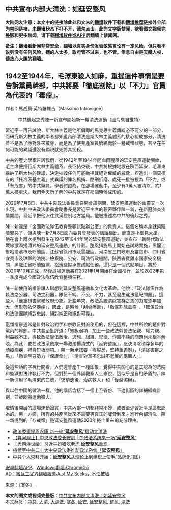  <h2>中共宣布内部大清洗：如延安整风</h2> <p class="notice"><b>大陆网友注意：本文中的链接除此处和文末的<a href="https://github.com/bannedbook/fanqiang" >翻墙</a>软件下载和<a href="https://github.com/killgcd/justmysocks/blob/master/README.md">翻墙推荐</a>链接外全部为禁网链接，未翻墙状态下打不开，请勿点击。此为文字版禁闻，欲看图文视频完整版和更多禁闻，请下载<a href="https://github.com/bannedbook/fanqiang">翻墙软件或APP</a>后翻墙上禁闻网。</p><p>备注：翻墙看新闻非常安全，翻墙以真实身份发表敏感言论有一定风险，但只看不说则没有任何风险，翻的人太多，政府管不过来，也不管。信息自由是天赋人权，请放心大胆的翻墙。</b></p>  <div class="entry"> <h2>1942&#33267;1944&#24180;&#65292;&#27611;&#28580;&#26481;&#27578;&#20154;&#22914;&#40635;&#65292;&#37325;&#25552;&#36889;&#20214;&#20107;&#24773;&#26159;&#35201;&#21578;&#35380;&#40680;&#21729;&#24185;&#37096;&#65292;&#20013;&#20849;&#23559;&#35201;&#12300;&#24505;&#24213;&#21106;&#38500;&#12301;&#20197;&#12300;&#19981;&#21147;&#12301;&#23448;&#21729;&#28858;&#20195;&#34920;&#30340;&#12300;&#27602;&#30244;&#12301;&#12290;</h2> <p>&#20316;&#32773;&#65306;&#39340;&#35199;&#33707;&middot;&#33521;&#29305;&#32645;&#32173;&#21513;&#65288;Massimo Introvigne&#65289;</p> <figure id="attachment_21745" aria-describedby="caption-attachment-21745" style="width: 640px" ><figcaption id="caption-attachment-21745" >&#20013;&#20849;&#24460;&#36215;&#20043;&#31168;&#38515;&#19968;&#26032;&#23459;&#24067;&#38283;&#22987;&#26032;&#19968;&#36650;&#28165;&#27927;&#36939;&#21205;&#65288;&#22294;&#29255;&#20358;&#33258;&#25512;&#29305;&#65289;</figcaption></figure> <p>&#32722;&#36817;&#24179;&#19968;&#20877;&#21578;&#35489;&#35498;&#65292;&#26031;&#22823;&#26519;&#20027;&#32681;&#26159;&#20182;&#25152;&#20513;&#23566;&#30340;&#39340;&#20811;&#24605;&#20027;&#32681;&#20659;&#32113;&#24517;&#19981;&#21487;&#23569;&#30340;&#19968;&#37096;&#20998;&#65292;&#32780;&#30740;&#31350;&#26031;&#22823;&#26519;&#20027;&#32681;&#30340;&#23416;&#32773;&#37117;&#30693;&#36947;&#20839;&#37096;&#28165;&#27927;&#26159;&#26031;&#22823;&#26519;&#20027;&#32681;&#39636;&#31995;&#30340;&#26680;&#24515;&#32068;&#25104;&#37096;&#20998;&#12290;&#28165;&#27927;&#20006;&#19981;&#26159;&#28858;&#20102;&#25033;&#23565;&#22806;&#20358;&#23041;&#33029;&#65292;&#32780;&#26159;&#28858;&#20102;&#20351;&#20849;&#29986;&#40680;&#21729;&#22987;&#32066;&#34389;&#26044;&#19968;&#31278;&#25106;&#25084;&#29376;&#24907;&#65292;&#29978;&#33267;&#22312;&#20219;&#20309;&#21487;&#33021;&#30340;&#30064;&#35696;&#36996;&#27794;&#26377;&#39023;&#29694;&#23601;&#20808;&#23559;&#20854;&#25212;&#27578;&#12290;</p>  <p>&#20013;&#20849;&#30340;&#27511;&#21490;&#23416;&#23478;&#21578;&#35380;&#25105;&#20497;&#65292;&#24478;1942&#24180;&#33267;1944&#24180;&#38291;&#34880;&#38632;&#33125;&#39080;&#30340;&#24310;&#23433;&#25972;&#39080;&#36939;&#21205;&#38283;&#22987;&#65292;&#27611;&#20027;&#24109;&#20415;&#25512;&#34892;&#26031;&#22823;&#26519;&#20027;&#32681;&#39636;&#31995;&#12290;&#38263;&#24449;&#32080;&#26463;&#24460;&#65292;&#20013;&#20849;&#23559;&#26681;&#25818;&#22320;&#35373;&#22312;&#38493;&#35199;&#24310;&#23433;&#65292;&#27611;&#28580;&#26481;&#25505;&#32013;&#20102;&#26031;&#22823;&#26519;&#30340;&#24314;&#35696;&#65292;&#27770;&#23450;&#25703;&#27584;&#20219;&#20309;&#21487;&#33021;&#21205;&#25622;&#20854;&#32085;&#23565;&#27402;&#23041;&#30340;&#23041;&#33029;&#65292;&#25423;&#36896;&#20986;&#19968;&#20491;&#33707;&#38920;&#26377;&#30340;&#12300;&#25176;&#27931;&#33576;&#22522;&#20027;&#32681;&#12301;&#24335;&#30064;&#35696;&#30340;&#32618;&#21517;&#25235;&#25429;&#12289;&#37239;&#21009;&#25240;&#30952;&#12289;&#34389;&#27515;&#19968;&#25209;&#34987;&#35222;&#28858;&#12300;&#19981;&#21147;&#12301;&#25110;&#12300;&#26377;&#21361;&#23475;&#12301;&#30340;&#20013;&#20849;&#40680;&#21729;&#12290;&#23416;&#32773;&#20497;&#35469;&#28858;&#65292;&#22312;&#37027;&#22580;&#36939;&#21205;&#20013;&#65292;&#33267;&#23569;&#26377;3&#33836;&#20154;&#34987;&#28165;&#38500;&#65292;&#32004;1&#33836;&#20154;&#34987;&#34389;&#27770;&#12290;&#25105;&#20497;&#20170;&#22825;&#25152;&#20102;&#35299;&#30340;&#20013;&#20849;&#23601;&#26159;&#22312;&#37027;&#20491;&#26178;&#20505;&#25104;&#24418;&#30340;&#12290;</p> <p>2020&#24180;7&#26376;8&#26085;&#65292;&#20013;&#20849;&#20013;&#22830;&#25919;&#27861;&#22996;&#21729;&#26371;&#21484;&#38283;&#26371;&#35696;&#26399;&#38291;&#65292;&#24310;&#23433;&#25972;&#39080;&#36939;&#21205;&#30340;&#24189;&#38728;&#21448;&#19968;&#27425;&#20986;&#29694;&#12290;&#20013;&#20849;&#20013;&#22830;&#25919;&#27861;&#22996;&#21729;&#26371;&#31061;&#26360;&#38263;&#26159;&#32722;&#36817;&#24179;&#20027;&#24109;&#30340;&#35242;&#23494;&#22821;&#20276;&#38515;&#19968;&#26032;&#65292;&#22312;&#26032;&#20896;&#32954;&#28814;&#30123;&#24773;&#26399;&#38291;&#65292;&#32722;&#36817;&#24179;&#25226;&#20182;&#27966;&#24448;&#27494;&#28450;&#25511;&#21046;&#22320;&#26041;&#30070;&#23616;&#12290;&#20182;&#34987;&#25551;&#36848;&#28858;&#20013;&#20849;&#30340;&#24460;&#36215;&#20043;&#31168;&#12290;</p>  <p>&#38515;&#19968;&#26032;&#36996;&#26159;&#12300;&#20840;&#22283;&#25919;&#27861;&#38538;&#20237;&#25945;&#32946;&#25972;&#38931;&#35430;&#40670;&#36774;&#20844;&#23460;&#12301;&#30340;&#36000;&#36012;&#20154;&#12290;&#36889;&#20491;&#21517;&#31281;&#26412;&#36523;&#23601;&#22816;&#38512;&#38570;&#37034;&#24801;&#20102;&#65292;&#20294;&#33287;&#38515;&#19968;&#26032;7&#26376;8&#26085;&#38754;&#21521;&#22996;&#21729;&#26371;&#30332;&#34920;&#30340;&#35611;&#35441;&#30456;&#27604;&#65292;&#31777;&#30452;&#26159;&#23567;&#24043;&#35211;&#22823;&#24043;&#12290;&#20182;&#22312;&#26371;&#19978;&#20841;&#27425;&#25552;&#21040;&#30332;&#29983;&#22312;1942&#33267;1944&#24180;&#38291;&#30340;&#24310;&#23433;&#25972;&#39080;&#36939;&#21205;&#65292;&#20006;&#23459;&#24067;&#12300;&#26032;&#26178;&#20195;&#25919;&#27861;&#25136;&#32218;&#28608;&#28609;&#25562;&#28165;&#24335;&#30340;&#24310;&#23433;&#25972;&#39080;&#36939;&#21205;&#12301;&#30340;&#35336;&#21123;&#12290;&#25972;&#39080;&#25514;&#26045;&#39340;&#19978;&#38283;&#22987;&#22312;&#35430;&#40670;&#23526;&#26045;&#65292;&#40657;&#40845;&#27743;&#30465;&#21704;&#29246;&#28657;&#24066;&#21450;&#21628;&#34349;&#21312;&#12289;&#27743;&#34311;&#30465;&#24464;&#24030;&#24066;&#21450;&#38642;&#40845;&#21312;&#12289;&#27827;&#21335;&#30465;&#19977;&#38272;&#23805;&#24066;&#21450;&#38728;&#23542;&#24066;&#12289;&#22235;&#24029;&#30465;&#23452;&#36051;&#24066;&#21450;&#29657;&#32291;&#30340;&#27861;&#38498;&#12289;&#27298;&#23519;&#38498;&#12289;&#20844;&#23433;&#12289;&#21496;&#27861;&#34892;&#25919;&#27231;&#38364;&#65292;&#38493;&#35199;&#30465;&#23542;&#38622;&#24066;&#22283;&#23478;&#23433;&#20840;&#27231;&#38364;&#65292;&#40657;&#40845;&#27743;&#30465;&#21628;&#34349;&#30435;&#29508;&#12289;&#26494;&#28657;&#30435;&#29508;&#25215;&#25812;&#35430;&#40670;&#20219;&#21209;&#12290;&#36889;&#21482;&#26159;&#19968;&#20491;&#35430;&#40670;&#38917;&#30446;&#65292;&#23559;&#26044;2020&#24180;10&#26376;&#23436;&#25104;&#65292;&#28982;&#24460;&#36889;&#22580;&#36939;&#21205;&#23559;&#22312;2021&#24180;1&#26376;&#38283;&#22987;&#22312;&#20840;&#22283;&#25512;&#34892;&#65292;&#20006;&#26044;2022&#24180;&#31532;&#19968;&#23395;&#24230;&#23436;&#25104;&#20840;&#22283;&#25919;&#27861;&#38538;&#20237;&#25945;&#32946;&#25972;&#38931;&#20219;&#21209;&#12290;</p> <p>&#38515;&#19968;&#26032;&#20351;&#29992;&#30340;&#25514;&#36781;&#35731;&#20154;&#32879;&#24819;&#21040;&#24310;&#23433;&#25972;&#39080;&#36939;&#21205;&#21644;&#25991;&#21270;&#22823;&#38761;&#21629;&#12290;&#20182;&#35498;&#65306;&#12300;&#25919;&#27861;&#38538;&#20237;&#20316;&#28858;&#22519;&#27861;&#20043;&#20844;&#22120;&#12289;&#21496;&#27861;&#20043;&#21033;&#22120;&#65292;&#38538;&#20237;&#19981;&#32020;&#12289;&#19981;&#20844;&#12289;&#19981;&#21147;&#65292;&#29978;&#33267;&#30332;&#29983;&#36949;&#27861;&#20098;&#32000;&#21839;&#38988;&#12301;&#65292;&#36889;&#20123;&#20154;&#12300;&#22196;&#37325;&#25613;&#23475;&#40680;&#21644;&#25919;&#24220;&#24418;&#35937;&#12290;&#36817;&#20123;&#24180;&#20358;&#65292;&#25919;&#27861;&#31995;&#32113;&#28165;&#38500;&#23475;&#32676;&#20043;&#39340;&#30340;&#21147;&#24230;&#36880;&#24180;&#21152;&#22823;&#65292;&#20294;&#24418;&#21218;&#20381;&#28982;&#22196;&#23803;&#12301;&#65292;&#22240;&#27492;&#65292;&#26159;&#26178;&#20505;&#12300;&#21038;&#39592;&#30274;&#27602;&#12301;&#65292;&#12300;&#24505;&#24213;&#21106;&#38500;&#27602;&#30244;&#12301;&#65292;&#12300;&#30906;&#20445;&#25919;&#27835;&#21644;&#27861;&#24459;&#22296;&#38538;&#32085;&#23565;&#24544;&#35488;&#12289;&#32085;&#23565;&#32020;&#27491;&#21644;&#32085;&#23565;&#21487;&#38752;&#12301;&#12290;</p>  <p>&#36889;&#39006;&#25514;&#36781;&#36890;&#24120;&#26159;&#37341;&#23565;&#25919;&#27835;&#23565;&#25163;&#21644;&#23447;&#25945;&#21453;&#23565;&#27966;&#20351;&#29992;&#30340;&#65292;&#20294;&#22312;&#36889;&#35041;&#65292;&#20013;&#20849;&#25152;&#35498;&#30340;&#26159;&#37341;&#23565;&#40680;&#20839;&#30340;&#24185;&#37096;&#12290;&#20013;&#20849;&#29978;&#33267;&#25209;&#35413;&#36947;&#65306;&#12300;&#30701;&#26495;&#24369;&#38917;&#65292;&#21152;&#19978;&#19968;&#20123;&#25919;&#27861;&#24185;&#35686;&#27861;&#32000;&#35264;&#12289;&#27402;&#21147;&#35264;&#12289;&#21033;&#30410;&#35264;&#19981;&#27491;&#65292;&#23566;&#33268;&#25919;&#27861;&#38538;&#20237;&#25919;&#27835;&#12289;&#24605;&#24819;&#12289;&#32068;&#32340;&#12289;&#32000;&#24459;&#12289;&#20316;&#39080;&#19981;&#32020;&#30340;&#21839;&#38988;&#23578;&#26410;&#26681;&#26412;&#35299;&#27770;&#12290;&#28858;&#27492;&#65292;&#35201;&#22312;&#25919;&#27861;&#31995;&#32113;&#20358;&#19968;&#22580;&#28608;&#28609;&#25562;&#28165;&#24335;&#30340;&#12302;&#24310;&#23433;&#25972;&#39080;&#12303;&#65292;&#22533;&#27770;&#28165;&#38500;&#31309;&#23384;&#22810;&#24180;&#30340;&#38929;&#30260;&#30204;&#30142;&#65292;&#35036;&#40778;&#30701;&#26495;&#24369;&#38917;&#12290;&#12301;&#38515;&#19968;&#26032;&#25215;&#35582;&#35201;&#12300;&#38646;&#23481;&#24525;&#65292;&#22533;&#25345;&#37325;&#36943;&#21046;&#12301;&#65292;&#12300;&#28165;&#38500;&#23475;&#32676;&#20043;&#39340;&#12301;&#65292;&#12300;&#24505;&#26597;&#40657;&#24801;&#21218;&#21147;&#12302;&#20445;&#35703;&#20632;&#12303;&#12301;&#65292;&#12300;&#28165;&#26597;&#23565;&#40680;&#19981;&#24544;&#35488;&#19981;&#32769;&#23526;&#30340;&#20841;&#38754;&#20154;&#12301;&#12290;</p> <p>&#24478;&#36889;&#20123;&#35441;&#30340;&#23383;&#35041;&#34892;&#38291;&#30475;&#65292;&#20154;&#20497;&#36996;&#26371;&#29986;&#29983;&#19968;&#31278;&#21360;&#35937;&#65292;&#35258;&#24471;&#20013;&#20849;&#38364;&#24515;&#30340;&#26159;&#20854;&#35469;&#28858;&#30340;&#27861;&#38498;&#21644;&#30435;&#29508;&#23565;&#27861;&#24459;&#22519;&#34892;&#19981;&#21147;&#65292;&#20294;&#23565;&#26044;&#19968;&#20491;&#22806;&#22283;&#35264;&#23519;&#20154;&#22763;&#20358;&#35498;&#65292;&#36889;&#20284;&#20046;&#26159;&#33258;&#30456;&#30683;&#30462;&#30340;&#12290;&#38515;&#19968;&#26032;&#24341;&#29992;&#20102;&#27611;&#28580;&#26481;&#30340;&#21475;&#34399;&#65292;&#12300;&#25074;&#21069;&#27606;&#24460;&#12289;&#27835;&#30149;&#25937;&#20154;&#12301;&#21644;&#12300;&#24478;&#22196;&#25074;&#36774;&#12301;&#12290;</p>  <p>&#33287;&#20197;&#24448;&#20013;&#22283;&#30340;&#20570;&#27861;&#19968;&#27171;&#65292;&#20182;&#30340;&#35611;&#35441;&#21547;&#25324;&#20102;&#19968;&#20491;&#19978;&#33267;&#30465;&#20221;&#12289;&#19979;&#36948;&#34903;&#21312;&#30340;&#35443;&#32048;&#32068;&#32340;&#35336;&#21123;&#65292;&#20006;&#40723;&#21237;&#23559;&#36939;&#21205;&#25844;&#22823;&#12290;</p> <p>&#30123;&#24773;&#24460;&#38283;&#23637;&#30340;&#36889;&#22580;&#36939;&#21205;&#35657;&#23526;&#65292;&#20013;&#20849;&#20839;&#37096;&#19968;&#20999;&#37117;&#38750;&#24120;&#19981;&#22937;&#65292;&#25110;&#32773;&#33267;&#23569;&#32722;&#36817;&#24179;&#26159;&#36889;&#40636;&#35469;&#28858;&#30340;&#12290;&#21478;&#19968;&#26041;&#38754;&#65292;&#25152;&#26377;&#30340;&#20849;&#29986;&#40680;&#24478;&#20358;&#19981;&#38656;&#35201;&#31561;&#30495;&#27491;&#30340;&#23041;&#33029;&#21040;&#20358;&#25165;&#36914;&#34892;&#20839;&#37096;&#28165;&#27927;&#12290;&#38515;&#19968;&#26032;&#25552;&#21040;&#30340;&#12300;&#23384;&#25106;&#25084;&#12301;&#26159;&#24310;&#23433;&#25972;&#39080;&#36939;&#21205;2020&#24180;&#25458;&#22303;&#37325;&#20358;&#30340;&#20805;&#20998;&#29702;&#30001;&#12290;</p> <ul class='op-related-articles' title='相关阅读'> <li><a href='https://www.bannedbook.org/bnews/headline/20200710/1358877.html' target='_blank'>政法委重提周永康 新一轮“<b>延安整风</b>”启动大清洗</a></li> <li><a href='https://www.bannedbook.org/bnews/baitai/20200710/1358843.html' target='_blank'>【异闻观止】中央政法委长安剑 &#124; 在政法系统来一场“<b>延安整风</b>”</a></li> <li><a href='https://www.bannedbook.org/bnews/ssgc/20200710/1358409.html' target='_blank'>〖兲朝浮世绘〗习近平扮猪吃老虎 <b>延安整风</b>重现</a></li> <li><a href='https://www.bannedbook.org/bnews/baitai/20200709/1358269.html' target='_blank'>持续至中共二十大中央政法委推动政法系统「<b>延安整风</b>」</a></li> <li><a href='https://www.bannedbook.org/bnews/lifebaike/20200509/1325102.html' target='_blank'>中共个人崇拜开始：<b>延安整风</b>从理论上到组织上使毛“品牌化”(图)</a></li> </ul> <div class="texttj"> <a href="https://github.com/bannedbook/fanqiang/wiki/%E7%A6%81%E9%97%BB%E7%BD%91%E5%AE%89%E5%8D%93%E7%BF%BB%E5%A2%99%E6%96%B0%E9%97%BBAPP" target="_blank">安卓翻墙APP</a>、<a href="https://github.com/bannedbook/fanqiang/wiki/Chrome%E4%B8%80%E9%94%AE%E7%BF%BB%E5%A2%99%E5%8C%85" target="_blank">Windows翻墙:ChromeGo</a><br/> <a href="https://github.com/killgcd/justmysocks/blob/master/README.md" target="_blank">AD：搬瓦工官方翻墙服务Just My Socks，不怕被墙</a> </div><p>来源：<a class="src_link" href="https://zh.bitterwinter.org/" target="_blank" rel="noopener" >《寒冬》</a></p><a name='sharetosocial'></a>         <div><b>本文的图文或视频完整版</b>：<a href='https://www.bannedbook.org/bnews/headline/20200713/1360037.html'>中共宣布内部大清洗：如延安整风</a></div>  </div><!--END ENTRY--> <div class="postfooter"> <div>本文标签：<a href="https://www.bannedbook.org/bnews/tag/%e4%b8%ad%e5%85%b1/" rel="tag">中共</a>, <a href="https://www.bannedbook.org/bnews/tag/%e5%a4%a7%e6%b8%85/" rel="tag">大清</a>, <a href="https://www.bannedbook.org/bnews/tag/%e5%a4%a7%e6%b8%85%e6%b4%97/" rel="tag">大清洗</a>, <a href="https://www.bannedbook.org/bnews/tag/%E5%AF%92%E5%86%AC/" rel="tag">寒冬</a>, <a href="https://www.bannedbook.org/bnews/tag/%e5%bb%b6%e5%ae%89/" rel="tag">延安</a>, <a href="https://www.bannedbook.org/bnews/tag/%E5%BB%B6%E5%AE%89%E6%95%B4%E9%A3%8E/" rel="tag">延安整风</a>, <a href="https://www.bannedbook.org/bnews/tag/%E6%95%B4%E9%A3%8E/" rel="tag">整风</a>, <a href="https://www.bannedbook.org/bnews/tag/%E6%B8%85%E6%B4%97/" rel="tag">清洗</a></div>  </div><!--END POSTFOOTER--> 